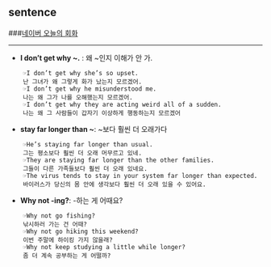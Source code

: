 ## sentence
###[네이버 오늘의 회화](http://m.wordbook.naver.com/endic/today/conversation.nhn)
- - -
+ **I don’t get why ~.** : 왜 ~인지 이해가 안 가.
~~~~
    ☞I don’t get why she’s so upset.
    난 그녀가 왜 그렇게 화가 났는지 모르겠어.
    ☞I don’t get why he misunderstood me.
    나는 왜 그가 나를 오해했는지 모르겠어.
    ☞I don’t get why they are acting weird all of a sudden.
    나는 왜 그 사람들이 갑자기 이상하게 행동하는지 모르겠어
~~~~

+ **stay far longer than ~**: ~보다 훨씬 더 오래가다
~~~~
    ☞He’s staying far longer than usual.
    그는 평소보다 훨씬 더 오래 머무르고 있네.
    ☞They are staying far longer than the other families.
    그들이 다른 가족들보다 훨씬 더 오래 있네요.
    ☞The virus tends to stay in your system far longer than expected.
    바이러스가 당신의 몸 안에 생각보다 훨씬 더 오래 있을 수 있어요.
~~~~

+ **Why not -ing?**: -하는 게 어때요?
~~~~
    ☞Why not go fishing?
    낚시하러 가는 건 어때?
    ☞Why not go hiking this weekend?
    이번 주말에 하이킹 가지 않을래?
    ☞Why not keep studying a little while longer?
    좀 더 계속 공부하는 게 어떨까?
~~~~
